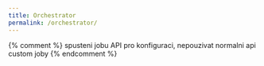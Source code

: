 ```yaml
---
title: Orchestrator
permalink: /orchestrator/
---
```


{% comment %}
spusteni jobu
API pro konfiguraci, nepouzivat normalni api
custom joby
{% endcomment %}